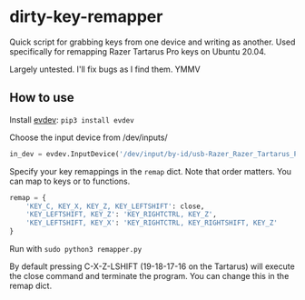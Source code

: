 # dirty-key-remapper

Quick script for grabbing keys from one device and writing as another.
Used specifically for remapping Razer Tartarus Pro keys on Ubuntu 20.04.

Largely untested. I'll fix bugs as I find them. YMMV

## How to use

Install [evdev](https://python-evdev.readthedocs.io/en/latest/index.html): `pip3 install evdev`


Choose the input device from /dev/inputs/
```py
in_dev = evdev.InputDevice('/dev/input/by-id/usb-Razer_Razer_Tartarus_Pro-if01-event-kbd')
```

Specify your key remappings in the `remap` dict. Note that order matters. You can map to keys or to functions. 
```py
remap = {
    'KEY_C, KEY_X, KEY_Z, KEY_LEFTSHIFT': close,
    'KEY_LEFTSHIFT, KEY_Z': 'KEY_RIGHTCTRL, KEY_Z',
    'KEY_LEFTSHIFT, KEY_X': 'KEY_RIGHTCTRL, KEY_RIGHTSHIFT, KEY_Z'
}
```

Run with `sudo python3 remapper.py`

By default pressing C-X-Z-LSHIFT (19-18-17-16 on the Tartarus) will execute the close command and terminate the program. You can change this in the remap dict.
